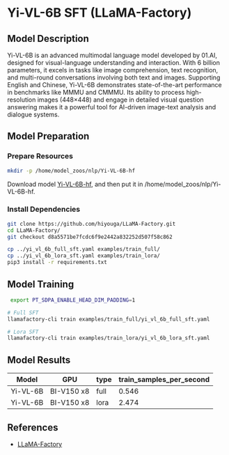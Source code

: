 # Yi-VL-6B SFT (LLaMA-Factory)

## Model Description

Yi-VL-6B is an advanced multimodal language model developed by 01.AI, designed for visual-language understanding and
interaction. With 6 billion parameters, it excels in tasks like image comprehension, text recognition, and multi-round
conversations involving both text and images. Supporting English and Chinese, Yi-VL-6B demonstrates state-of-the-art
performance in benchmarks like MMMU and CMMMU. Its ability to process high-resolution images (448×448) and engage in
detailed visual question answering makes it a powerful tool for AI-driven image-text analysis and dialogue systems.

## Model Preparation

### Prepare Resources

```sh
mkdir -p /home/model_zoos/nlp/Yi-VL-6B-hf
```

Download model [Yi-VL-6B-hf](https://huggingface.co/BUAADreamer/Yi-VL-6B-hf), and then put it in
/home/model_zoos/nlp/Yi-VL-6B-hf.

### Install Dependencies

```sh
git clone https://github.com/hiyouga/LLaMA-Factory.git
cd LLaMA-Factory/
git checkout d8a5571be7fcdc6f9e2442a832252d507f58c862

cp ../yi_vl_6b_full_sft.yaml examples/train_full/
cp ../yi_vl_6b_lora_sft.yaml examples/train_lora/
pip3 install -r requirements.txt
```

## Model Training

```sh
 export PT_SDPA_ENABLE_HEAD_DIM_PADDING=1

# Full SFT
llamafactory-cli train examples/train_full/yi_vl_6b_full_sft.yaml

# Lora SFT
llamafactory-cli train examples/train_lora/yi_vl_6b_lora_sft.yaml
```

## Model Results

| Model    | GPU        | type | train_samples_per_second |
|----------|------------|------|--------------------------|
| Yi-VL-6B | BI-V150 x8 | full | 0.546                    |
| Yi-VL-6B | BI-V150 x8 | lora | 2.474                    |

## References

- [LLaMA-Factory](https://github.com/hiyouga/LLaMA-Factory)
